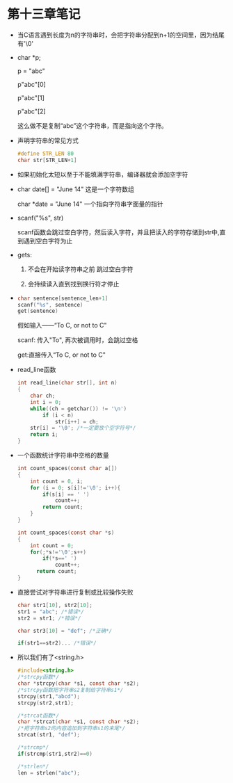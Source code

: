 # 第十三章笔记

- 当C语言遇到长度为n的字符串时，会把字符串分配到n+1的空间里，因为结尾有'\0'

- char *p;

  p = "abc"

  p"abc"[0]

  p"abc"[1]

  p"abc"[2]

  这么做不是复制“abc”这个字符串，而是指向这个字符。

  

- 声明字符串的常见方式

  ```c
  #define STR_LEN 80
  char str[STR_LEN+1]
  ```

  

- 如果初始化太短以至于不能填满字符串，编译器就会添加空字符

- char date[] = "June 14"    这是一个字符数组

  char  *date = "June 14"   一个指向字符串字面量的指针

  

- scanf("%s", str)

  scanf函数会跳过空白字符，然后读入字符，并且把读入的字符存储到str中,直到遇到空白字符为止

  

- gets:

  1. 不会在开始读字符串之前 跳过空白字符

  2. 会持续读入直到找到换行符才停止

     

- ```c
  char sentence[sentence_len+1]
  scanf("%s", sentence)
  get(sentence)
  ```

  假如输入——“To C, or not to C"

  scanf: 传入"To", 再次被调用时，会跳过空格

  get:直接传入“To C, or not to C"

  

- read_line函数

  ```c
  int read_line(char str[], int n)
  {
      char ch;
      int i = 0;
      while((ch = getchar()) != '\n')
          if (i < n)
              str[i++] = ch;
      str[i] = '\0'; /*一定要放个空字符号*/
      return i;
  }
  ```

  

- 一个函数统计字符串中空格的数量

  ```c
  int count_spaces(const char a[])
  {
      int count = 0, i;
      for (i = 0; s[i]!='\0'; i++){
          if(s[i] == ' ')
              count++;
          return count;
      }
  }
  ```

  ```c
  int count_spaces(const char *s)
  {
      int count = 0;
      for(;*s!='\0';s++)
          if(*s==' ')
              count++;
      	return count;
  }
  ```

  

- 直接尝试对字符串进行复制或比较操作失败

  ```c
  char str1[10], str2[10];
  str1 = "abc"; /*错误*/
  str2 = str1; /*错误*/
  
  char str3[10] = "def"; /*正确*/
  
  if(str1==str2)... /*错误*/
  ```

  

- 所以我们有了<string.h>

  ```c
  #include<string.h>
  /*strcpy函数*/
  char *strcpy(char *s1, const char *s2);
  /*strcpy函数把字符串s2复制给字符串s1*/
  strcpy(str1,"abcd");
  strcpy(str2,str1);
  
  /*strcat函数*/
  char *strcat(char *s1, const char *s2);
  /*把字符串s2的内容追加到字符串s1的末尾*/
  strcat(str1, "def");
  
  /*strcmp*/
  if(strcmp(str1,str2)==0)
  
  /*strlen*/
  len = strlen("abc");
  ```

  

